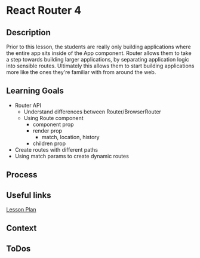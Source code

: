 # React Router 4

## Description

Prior to this lesson, the students are really only building applications where
the entire app sits inside of the App component. Router allows them to take a
step towards building larger applications, by separating application logic into
sensible routes. Ultimately this allows them to start building applications more
like the ones they're familiar with from around the web.

## Learning Goals

- Router API
  - Understand differences between Router/BrowserRouter
  - Using Route component
    - component prop
    - render prop
      - match, location, history
    - children prop
- Create routes with different paths
- Using match params to create dynamic routes

## Process

## Useful links

[Lesson Plan](http://frontend.turing.io/lessons/module-3/react-router-v4.html)

## Context

## ToDos
